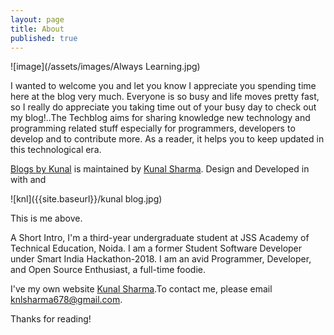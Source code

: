 ```yaml
---
layout: page
title: About
published: true
---
```

![image](/assets/images/Always Learning.jpg)

I wanted to welcome you and let you know I appreciate you spending time here at the blog very much.  Everyone is so busy and life moves pretty fast,  so I really do appreciate you taking time out of your busy day to check out my blog!..The Techblog aims for sharing knowledge new technology and programming related stuff especially for programmers, developers to develop and to contribute more. As a reader, it helps you to keep updated in this technological era.

<centre>
  <span class="site-footer-owner"><a href="/blog/">Blogs by Kunal</a> is maintained by <a href="https://knlsharma.github.io/">Kunal Sharma</a>.</span>
  <span class="site-footer-credits">Design and Developed in <i class="fa fa-heart"></i> with <i class="fa fa-coffee"></i> and <i class="fa fa-code"></i></span>
  <br>
  <a href="https://github.com/jogendra" target="_blank"><i class="fa fa-github"></i></a>
  <a href="https://www.linkedin.com/in/jogendrasingh24/" target="_blank" ><i class="fa fa-linkedin"></i></a>
  <a href="https://twitter.com/imjog24" target="_blank"><i class="fa fa-twitter"></i></a>
  <a href="https://www.facebook.com/jogendra.singh24" target="_blank"><i class="fa fa-facebook"></i></a>
  <a href="https://www.instagram.com/jogendra.singh_/" target="_blank"><i class="fa fa-instagram"></i></a>
</centre>

![knl]({{site.baseurl}}/kunal blog.jpg)

This is me above.

A Short Intro, I'm a third-year undergraduate student at JSS Academy of Technical Education, Noida. I am a former Student Software Developer under Smart India Hackathon-2018. I am an avid Programmer, Developer, and Open Source Enthusiast, a full-time foodie.

I've my own website [Kunal Sharma](https://knlsharma.github.io/ "Kunal Sharma").To contact me, please email [knlsharma678@gmail.com]("knlsharma678@gmail.com").

Thanks for reading!
